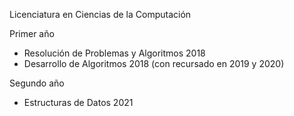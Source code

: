 Licenciatura en Ciencias de la Computación 

Primer año 
- Resolución de Problemas y Algoritmos 2018
- Desarrollo de Algoritmos 2018 (con recursado en 2019 y 2020)

Segundo año 
- Estructuras de Datos 2021
